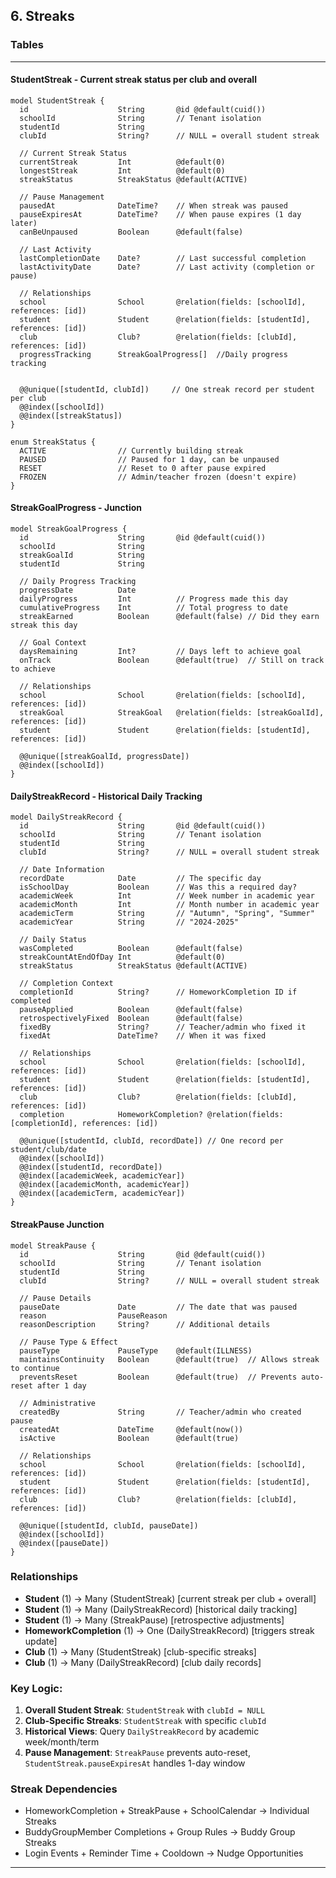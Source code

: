 ## 6. Streaks

### Tables

---
#### **StudentStreak** - Current streak status per club and overall
```prisma
model StudentStreak {
  id                    String       @id @default(cuid())
  schoolId              String       // Tenant isolation
  studentId             String
  clubId                String?      // NULL = overall student streak
  
  // Current Streak Status
  currentStreak         Int          @default(0)
  longestStreak         Int          @default(0)
  streakStatus          StreakStatus @default(ACTIVE)
  
  // Pause Management
  pausedAt              DateTime?    // When streak was paused
  pauseExpiresAt        DateTime?    // When pause expires (1 day later)
  canBeUnpaused         Boolean      @default(false)
  
  // Last Activity
  lastCompletionDate    Date?        // Last successful completion
  lastActivityDate      Date?        // Last activity (completion or pause)
  
  // Relationships
  school                School       @relation(fields: [schoolId], references: [id])
  student               Student      @relation(fields: [studentId], references: [id])
  club                  Club?        @relation(fields: [clubId], references: [id])
  progressTracking		StreakGoalProgress[]  //Daily progress tracking
  
  
  @@unique([studentId, clubId])     // One streak record per student per club
  @@index([schoolId])
  @@index([streakStatus])
}

enum StreakStatus {
  ACTIVE                // Currently building streak
  PAUSED                // Paused for 1 day, can be unpaused
  RESET                 // Reset to 0 after pause expired
  FROZEN                // Admin/teacher frozen (doesn't expire)
}
```

#### **StreakGoalProgress - Junction**
```prisma
model StreakGoalProgress {
  id                    String       @id @default(cuid())
  schoolId              String
  streakGoalId          String
  studentId             String
  
  // Daily Progress Tracking
  progressDate          Date
  dailyProgress         Int          // Progress made this day
  cumulativeProgress    Int          // Total progress to date
  streakEarned          Boolean      @default(false) // Did they earn streak this day
  
  // Goal Context
  daysRemaining         Int?         // Days left to achieve goal
  onTrack               Boolean      @default(true)  // Still on track to achieve
  
  // Relationships
  school                School       @relation(fields: [schoolId], references: [id])
  streakGoal            StreakGoal   @relation(fields: [streakGoalId], references: [id])
  student               Student      @relation(fields: [studentId], references: [id])
  
  @@unique([streakGoalId, progressDate])
  @@index([schoolId])
}
```

#### **DailyStreakRecord - Historical Daily Tracking**
```prisma
model DailyStreakRecord {
  id                    String       @id @default(cuid())
  schoolId              String       // Tenant isolation
  studentId             String
  clubId                String?      // NULL = overall student streak
  
  // Date Information
  recordDate            Date         // The specific day
  isSchoolDay           Boolean      // Was this a required day?
  academicWeek          Int          // Week number in academic year
  academicMonth         Int          // Month number in academic year
  academicTerm          String       // "Autumn", "Spring", "Summer"
  academicYear          String       // "2024-2025"
  
  // Daily Status
  wasCompleted          Boolean      @default(false)
  streakCountAtEndOfDay Int          @default(0)
  streakStatus          StreakStatus @default(ACTIVE)
  
  // Completion Context
  completionId          String?      // HomeworkCompletion ID if completed
  pauseApplied          Boolean      @default(false)
  retrospectivelyFixed  Boolean      @default(false)
  fixedBy               String?      // Teacher/admin who fixed it
  fixedAt               DateTime?    // When it was fixed
  
  // Relationships
  school                School       @relation(fields: [schoolId], references: [id])
  student               Student      @relation(fields: [studentId], references: [id])
  club                  Club?        @relation(fields: [clubId], references: [id])
  completion            HomeworkCompletion? @relation(fields: [completionId], references: [id])
  
  @@unique([studentId, clubId, recordDate]) // One record per student/club/date
  @@index([schoolId])
  @@index([studentId, recordDate])
  @@index([academicWeek, academicYear])
  @@index([academicMonth, academicYear])
  @@index([academicTerm, academicYear])
}	
```

#### **StreakPause Junction**
```prisma
model StreakPause {
  id                    String       @id @default(cuid())
  schoolId              String       // Tenant isolation
  studentId             String
  clubId                String?      // NULL = overall student streak
  
  // Pause Details
  pauseDate             Date         // The date that was paused
  reason                PauseReason
  reasonDescription     String?      // Additional details
  
  // Pause Type & Effect
  pauseType             PauseType    @default(ILLNESS)
  maintainsContinuity   Boolean      @default(true)  // Allows streak to continue
  preventsReset         Boolean      @default(true)  // Prevents auto-reset after 1 day
  
  // Administrative
  createdBy             String       // Teacher/admin who created pause
  createdAt             DateTime     @default(now())
  isActive              Boolean      @default(true)
  
  // Relationships
  school                School       @relation(fields: [schoolId], references: [id])
  student               Student      @relation(fields: [studentId], references: [id])
  club                  Club?        @relation(fields: [clubId], references: [id])
  
  @@unique([studentId, clubId, pauseDate])
  @@index([schoolId])
  @@index([pauseDate])
}
```

### Relationships
- **Student** (1) → Many (StudentStreak) [current streak per club + overall]
- **Student** (1) → Many (DailyStreakRecord) [historical daily tracking]
- **Student** (1) → Many (StreakPause) [retrospective adjustments]
- **HomeworkCompletion** (1) → One (DailyStreakRecord) [triggers streak update]
- **Club** (1) → Many (StudentStreak) [club-specific streaks]
- **Club** (1) → Many (DailyStreakRecord) [club daily records]

### Key Logic:

1. **Overall Student Streak**: `StudentStreak` with `clubId = NULL`
2. **Club-Specific Streaks**: `StudentStreak` with specific `clubId`
3. **Historical Views**: Query `DailyStreakRecord` by academic week/month/term
4. **Pause Management**: `StreakPause` prevents auto-reset, `StudentStreak.pauseExpiresAt` handles 1-day window

### Streak Dependencies

- HomeworkCompletion + StreakPause + SchoolCalendar → Individual Streaks
- BuddyGroupMember Completions + Group Rules → Buddy Group Streaks
- Login Events + Reminder Time + Cooldown → Nudge Opportunities

---